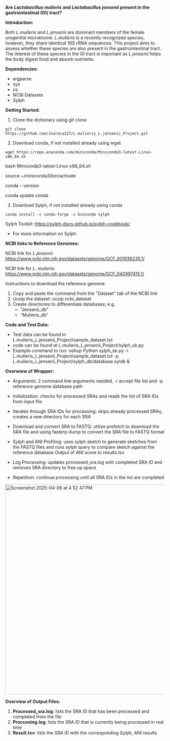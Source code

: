 **Are _Lactobacillus mulieris_ and _Lactobacillus jensenii_ present in the gastrointestinal (GI) tract?**

**Introduction:**

Both _L.mulleris_ and _L.jensenii_ are dominant members of the female urogenital microbiome. _L.mulleris_ is a recently recognized species, however, they share identical 16S rRNA sequences. This project aims to assess whether these species are also present in the gastrointestinal tract. The interest of these species in the GI tract is important as _L.jensenii_ helps the body digest food and absorb nutrients. 

**Dependencies:**
- argparse
- sys
- os
- NCBI Datasets
- Sylph

**Getting Started:**

1. Clone the dictionary using git clone

```
git clone https://github.com/Jsaroca227/L.mulieris_L.jensenii_Project.git
```

2. Download conda, if not installed already using wget

```
wget https://repo.anaconda.com/miniconda/Miniconda3-latest-Linux-x86_64.sh
```
bash Miniconda3-latest-Linux-x86_64.sh

source ~/miniconda3/bin/activate

conda --version

conda update conda
   
3. Download Sylph, if not installed already using conda

```
conda install -c conda-forge -c bioconda sylph
```

Sylph Toolkit: https://sylph-docs.github.io/sylph-cookbook/
- For more information on Sylph


**NCBI links to Reference Genomes:**

NCBI link for _L.jensenii_: https://www.ncbi.nlm.nih.gov/datasets/genome/GCF_001936235.1/

NCBI link for _L. mulieris_: https://www.ncbi.nlm.nih.gov/datasets/genome/GCF_042997415.1/

  Instructions to download the reference genome:
  1. Copy and paste the command from the "Dataset" tab of the NCBI link
  2. Unzip the dataset: unzip.ncbi_dataset
  3. Create directories to differentiate databases; e.g.
     - "Jensenii_db"
     - "Mulieris_db"

**Code and Test Data:**
- Test data can be found in  L.mulieris_L.jensenii_Project/sample_dataset.txt
- code can be found at L.mulieris_L.jensenii_Project/sylph_sb.py
- Example command to run:
  nohup Python sylph_sb.py -i L.mulieris_L.jensenii_Project/sample_dataset.txt -p L.mulieris_L.jensenii_Project/sylph_db/database.syldb &

**Overwiew of Wrapper:**

- Arguments: 2 command line arguments needed, -i accept file list and -p reference genome database path

- Initialization: checks for processed SRAs and reads the list of SRA IDs from input file

- Iterates through SRA IDs for processing: skips already processed SRAs, creates a new directory for each SRA

- Download and convert SRA to FASTQ: utilize prefetch to download the SRA file and using fasterq-dump to convert the SRA file to FASTQ format

- Sylph and ANI Profiling: uses sylph sketch to generate sketches from the FASTQ files and runs sylph query to compare sketch against the reference database
Output of ANI score to results.tsv

- Log Processing: updates processed_sra.log with completed SRA ID and removes SRA directory to free up space

- Repetition: continue processing until all SRA IDs in the list are completed 

 <img width="664" alt="Screenshot 2025-04-06 at 4 52 47 PM" src="https://github.com/user-attachments/assets/606f1057-6a8b-425f-9177-0e399687685a" />


**Overview of Output Files:**
1. **Processed_sra.log**: lists the SRA ID that has been processed and completed from the file
2. **Proccesing.log**: lists the SRA ID that is currently being processed in real time
3. **Result.tsv**: lists the SRA ID with the corresponding Sylph, ANI results

